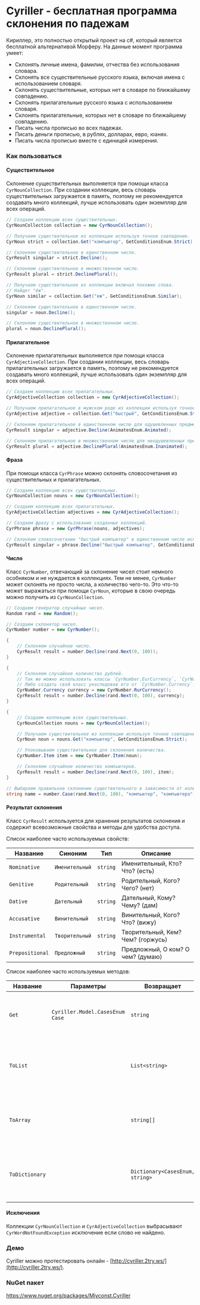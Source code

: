 Cyriller - бесплатная программа склонения по падежам
========

Кириллер, это полностью открытый проект на c#, который является бесплатной альтернативой Морферу. 
На данные момент программа умеет:

* Склонять личные имена, фамилии, отчества без использования словара.
* Склонять все существительные русского языка, включая имена с использованием словаря.
* Склонять существительные, которых нет в словаре по ближайшему совпадению.
* Склонять прилагательные русского языка с использованием словаря.
* Склонять прилагательные, которых нет в словаре по ближайшему совпадению.
* Писать числа прописью во всех падежах.
* Писать деньги прописью, в рублях, долларах, евро, юанях.
* Писать числа прописью вместе с единицей измерения.

### Как пользоваться

#### Существительное

Склонение существительных выполняется при помощи класса `CyrNounCollection`. 
При создании коллекции, весь словарь существительных загружается в память,
поэтому не рекомендуется создавать много коллекций, 
лучше использовать один экземпляр для всех операций.

```cs
// Создаем коллекцию всех существительных.
CyrNounCollection collection = new CyrNounCollection();

// Получаем существительное из коллекции используя точное совпадение.
CyrNoun strict = collection.Get("компьютер", GetConditionsEnum.Strict);

// Склоняем существительное в единственном числе.
CyrResult singular = strict.Decline();

// Склоняем существительное в множественном числе.
CyrResult plural = strict.DeclinePlural();

// Получаем существительное из коллекции включая похожие слова.
// Найдет "ёж".
CyrNoun similar = collection.Get("еж", GetConditionsEnum.Similar);

// Склоняем существительное в единственном числе.
singular = noun.Decline();

// Склоняем существительное в множественном числе.
plural = noun.DeclinePlural();
```

#### Прилагательное

Склонение прилагательных выполняется при помощи класса `CyrAdjectiveCollection`.
При создании коллекции, весь словарь прилагательных загружается в память,
поэтому не рекомендуется создавать много коллекций, 
лучше использовать один экземпляр для всех операций.

```cs
// Создаем коллекцию всех прилагательных.
CyrAdjectiveCollection collection = new CyrAdjectiveCollection();

// Получаем прилагательное в мужском роде из коллекции используя точное совпадение.
CyrAdjective adjective = collection.Get("быстрый", GetConditionsEnum.Strict, GendersEnum.Masculine);

// Склоняем прилагательное в единственном числе для одушевленных предметов.
CyrResult singular = adjective.Decline(AnimatesEnum.Animated);

// Склоняем прилагательное в множественном числе для неодушевленных предметов.
CyrResult plural = adjective.DeclinePlural(AnimatesEnum.Inanimated);
```

#### Фраза

При помощи класса `CyrPhrase` можно склонять словосочетания из существительных и прилагательных.

```cs
// Создаем коллекцию всех существительных.
CyrNounCollection nouns = new CyrNounCollection();

// Создаем коллекцию всех прилагательных.
CyrAdjectiveCollection adjectives = new CyrAdjectiveCollection();

// Создаем фразу с использование созданных коллекций.
CyrPhrase phrase = new CyrPhrase(nouns, adjectives);

// Склоняем словосочетание "быстрый компьютер" в единственном числе используя точное совпадение при поиске слов.
CyrResult singular = phrase.Decline("быстрый компьютер", GetConditionsEnum.Strict);
```

#### Число

Класс `CyrNumber`, отвечающий за склонение чисел стоит немного особняком и не нуждается в коллекциях.
Тем не менее, `CyrNumber` может склонять не просто числа, а количество чего-то. Это что-то может выражаться 
при помощи `CyrNoun`, которые в свою очередь можно получить из `CyrNounCollection`.

```cs
// Создаем генератор случайных чисел.
Random rand = new Random();

// Создаем склонятор чисел.
CyrNumber number = new CyrNumber();

{
    // Склоняем случайное число.
    CyrResult result = number.Decline(rand.Next(0, 100));
}

{
    // Склоняем случайное количество рублей.
    // Так же можно использовать классы `CyrNumber.EurCurrency`, `CyrNumber.UsdCurrency` и `CyrNumber.YuanCurrency`.
    // Либо создать свой класс унаследовав его от `CyrNumber.Currency`.
    CyrNumber.Currency currency = new CyrNumber.RurCurrency();
    CyrResult result = number.Decline(rand.Next(0, 100), currency);
}

{
    // Создаем коллекцию всех существительных.
    CyrNounCollection nouns = new CyrNounCollection();

    // Получаем существительное из коллекции используя точное совпадение.
    CyrNoun noun = nouns.Get("компьютер", GetConditionsEnum.Strict);

    // Упаковываем существительное для склонения количества.
    CyrNumber.Item item = new CyrNumber.Item(noun);

    // Склоняем случайное количество компьютеров.
    CyrResult result = number.Decline(rand.Next(0, 100), item);
}

// Выбираем правильное склонение существительного в зависимости от количества.
string name = number.Case(rand.Next(0, 100), "компьютер", "компьютера", "компьютеров");
```

#### Результат склонения

Класс `CyrResult` используется для хранения результатов склонения и содержит всевозможные свойства и методы для удобства доступа.

Список наиболее часто используемых свойств:

| Название        | Синоним        | Тип      | Описание                          |
|-----------------|----------------|----------|-----------------------------------|
| `Nominative`    | `Именительный` | `string` | Именительный, Кто? Что? (есть)    |
| `Genitive`      | `Родительный`  | `string` | Родительный, Кого? Чего? (нет)    |
| `Dative`        | `Дательный`    | `string` | Дательный, Кому? Чему? (дам)      |
| `Accusative`    | `Винительный`  | `string` | Винительный, Кого? Что? (вижу)    |
| `Instrumental`  | `Творительный` | `string` | Творительный, Кем? Чем? (горжусь) |
| `Prepositional` | `Предложный`   | `string` | Предложный, О ком? О чем? (думаю) |

Список наиболее часто используемых методов:

| Название        | Параметры                       | Возвращает                      | Описание                                                       |
|-----------------|---------------------------------|---------------------------------|----------------------------------------------------------------|
| `Get`           | `Cyriller.Model.CasesEnum Case` | `string`                        | Возвращает результат склонения в указанном падеже.             |
| `ToList`        |                                 | `List<string>`                  | Возвращает результат склонения по всем падежам в виде списка.  |
| `ToArray`       |                                 | `string[]`                      | Возвращает результат склонения по всем падежам в виде массива. |
| `ToDictionary`  |                                 | `Dictionary<CasesEnum, string>` | Возвращает результат склонения по всем падежам в виде словаря. |

#### Исключения

Коллекции `CyrNounCollection` и `CyrAdjectiveCollection` выбрасывают `CyrWordNotFoundException` исключение если слово не найдено.

### Демо

Cyriller можно протестировать онлайн - [http://cyriller.2try.ws/](http://cyriller.2try.ws/).

### NuGet пакет

https://www.nuget.org/packages/Miyconst.Cyriller
